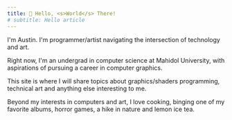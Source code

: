 ```yaml
---
title: 👋 Hello, <s>World</s> There!
# subtitle: Hello article
---
```


I'm Austin. I'm programmer/artist navigating the intersection of technology and art.

Right now, I'm an undergrad in computer science at Mahidol University, with aspirations of pursuing a career in computer graphics.

This site is where I will share topics about graphics/shaders programming, technical art and anything else interesting to me.

Beyond my interests in computers and art, I love cooking, binging one of my favorite albums, horror games, a hike in nature and lemon ice tea. 


